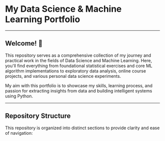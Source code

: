 # My Data Science & Machine Learning Portfolio

---

## Welcome! 👋

This repository serves as a comprehensive collection of my journey and practical work in the fields of Data Science and Machine Learning. Here, you'll find everything from foundational statistical exercises and core ML algorithm implementations to exploratory data analysis, online course projects, and various personal data science experiments.

My aim with this portfolio is to showcase my skills, learning process, and passion for extracting insights from data and building intelligent systems using Python.

---

## Repository Structure

This repository is organized into distinct sections to provide clarity and ease of navigation:
